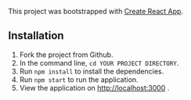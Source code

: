 This project was bootstrapped with [Create React App](https://github.com/facebook/create-react-app).

## Installation

1. Fork the project from Github.
2. In the command line, <code>cd YOUR PROJECT DIRECTORY</code>.
3. Run <code>npm install</code> to install the dependencies.
4. Run <code>npm start</code> to run the application.
5. View the application on [http://localhost:3000](http://localhost:3000) .
